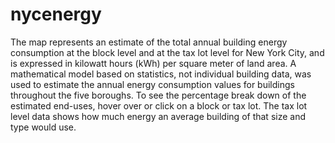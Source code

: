 nycenergy
=========

The map represents an estimate of the total annual building energy consumption at the block level and at the tax lot level for New York City, and is expressed in kilowatt hours (kWh) per square meter of land area. A mathematical model based on statistics, not individual building data, was used to estimate the annual energy consumption values for buildings throughout the five boroughs. To see the percentage break down of the estimated end-uses, hover over or click on a block or tax lot. The tax lot level data shows how much energy an average building of that size and type would use.
